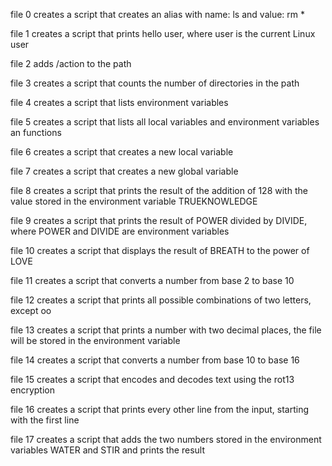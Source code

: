 file 0 creates a script that creates an alias with name: ls and value: rm *

file 1 creates a script that prints hello user, where user is the current Linux user

file 2 adds /action to the path

file 3 creates a script that counts the number of directories in the path

file 4 creates a script that lists environment variables

file 5 creates a script that lists all local variables and environment variables an functions

file 6 creates a script that creates a new local variable

file 7 creates a script that creates a new global variable

file 8 creates a script that prints the result of the addition of 128 with the value stored in the environment variable TRUEKNOWLEDGE

file 9 creates a script that prints the result of POWER divided by DIVIDE, where POWER and DIVIDE are environment variables

file 10 creates a script that displays the result of BREATH to the power of LOVE

file 11 creates a script that converts a number from base 2 to base 10

file 12 creates a script that prints all possible combinations of two letters, except oo

file 13 creates a script that prints a number with two decimal places, the file will be stored in the environment variable

file 14 creates a script that converts a number from base 10 to base 16

file 15 creates a script that encodes and decodes text using the rot13 encryption

file 16 creates a script that prints every other line from the input, starting with the first line

file 17 creates a script that adds the two numbers stored in the environment variables WATER and STIR and prints the result
